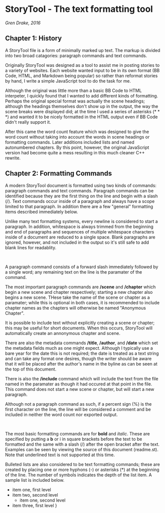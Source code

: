 # StoryTool - The text formatting tool

_Gren Drake, 2016_

## Chapter 1: History

A StoryTool file is a form of minimally marked up text. The markup is divided into two broad catagories: paragraph commands and text commands.

Originally StoryTool was designed as a tool to assist me in posting stories to a variety of websites. Each website wanted input to be in its own format (BB Code, HTML, and Markdown being popular) so rather than reformat stories by hand, I write a simple JavaScript tool to do the task for me.

Although the original was little more than a basic BB Code to HTML interpeter, I quickly found that I wanted to add different kinds of formatting. Perhaps the original special format was actually the scene headings; although the headings themselves don't show up in the output, the way the scene breaks were displayed did; at the time I used a series of asterisks (* * *) and wanted it to be nicely formatted in the HTML output even if BB Code didn't really support it.

After this came the word count feature which was designed to give the word count without taking into account the words in scene headings or formatting commands. Later additions included lists and named autonumbered chapters. By this point, however, the original JavaScript version had become quite a mess resulting in this much cleaner C++ rewrite.

## Chapter 2: Formatting Commands

A modern StoryTool document is formatted using two kinds of commands: paragraph commands and text commands. Paragraph commands can be identified because they are the first thing on the line and begin with a slash (/). Text commands occur inside of a paragraph and always have a scope limited to that paragraph. In addition there are a few "general" formatting items described immediately below.

Unlike many text formatting systems, every newline is considered to start a paragraph. In addition, whitespace is always trimmed from the beginning and end of paragraphs and sequences of multiple whitespace characters inside of a document are reduced to a single space. Blank paragraphs are ignored, however, and not included in the output so it's still safe to add blank lines for readablity.

&nbsp;

A paragraph command consists of a forward slash immediately followed by a single word; any remaining text on the line is the paramater of the command.

The most important paragraph commands are **/scene** and **/chapter** which begin a new scene and chapter respectively; starting a new chapter also begins a new scene. THese take the name of the scene or chapter as a paramater; while this is optional in both cases, it is recommended to include chapter names as the chapters will otherwise be named "Anonymous Chapter".

It is possible to include text without explicitly creating a scene or chapter; this may be useful for short documents. When this occurs, StoryTool will automatically create an annonymous chapter and scene.

There are also the metadata commands **/title**, **/author**, and **/date** which set the metadata fields much as one might expect. Although I typically use a bare year for the date this is not required; the date is treated as a text string and can take any format one desires, though the writer should be aware that it will be placed after the author's name in the byline as can be seen at the top of this document.

There is also the **/include** command which will include the text from the file named in the paramater as though it had occured at that point in the file. This command does not start a new scene or chapter, but will start a new paragraph.

Although not a paragraph command as such, if a percent sign (%) is the first character on the line, the line will be considered a comment and be included in neither the word count nor exported output.

&nbsp;

The most basic formatting commands are for **bold** and _italic_. These are specified by putting a **b** or i in square brackets before the text to be formatted and the same with a slash (/) after the open bracket after the text. Examples can be seen by viewing the source of this document (readme.st). Note that underlined text is not supported at this time.

Bulleted lists are also considered to be text formatting commands; these are created by placing one or more hyphons (-) or asterisks (*) at the beginning of the line. The number of symbols indicates the depth of the list item. A sample list is included below.

- item one, first level
- item two, second level
	- item one, second level
- item three, first level
}